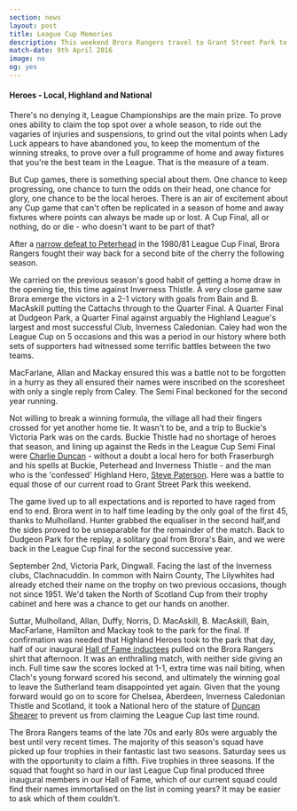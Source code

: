 ```yaml
---
section: news
layout: post
title: League Cup Memories
description: This weekend Brora Rangers travel to Grant Street Park to face Nairn County in the Highland League Cup Final.
match-date: 9th April 2016
image: no
og: yes
---
```

#### Heroes - Local, Highland and National

There's no denying it, League Championships are the main prize. To prove ones ability to claim the top spot over a whole season, to ride out the vagaries of injuries and suspensions, to grind out the vital points when Lady Luck appears to have abandoned you, to keep the momentum of the winning streaks, to prove over a full programme of home and away fixtures that you're the best team in the League. That is the measure of a team.

But Cup games, there is something special about them. One chance to keep progressing, one chance to turn the odds on their head, one chance for glory, one chance to be the local heroes. There is an air of excitement about any Cup game that can't often be replicated in a season of home and away fixtures where points can always be made up or lost. A Cup Final, all or nothing, do or die - who doesn't want to be part of that?

After a [narrow defeat to Peterhead](/2016/04/04/the-final-countdown.html) in the 1980/81 League Cup Final, Brora Rangers fought their way back for a second bite of the cherry the following season. 

We carried on the previous season's good habit of getting a home draw in the opening tie, this time against Inverness Thistle. A very close game saw Brora emerge the victors in a 2-1 victory with goals from Bain and B. MacAskill putting the Cattachs through to the Quarter Final. A Quarter Final at Dudgeon Park, a Quarter Final against arguably the Highland League's largest and most successful Club, Inverness Caledonian. Caley had won the League Cup on 5 occasions and this was a period in our history where both sets of supporters had witnessed some terrific battles between the two teams.

MacFarlane, Allan and Mackay ensured this was a battle not to be forgotten in a hurry as they all ensured their names were inscribed on the scoresheet with only a single reply from Caley. The Semi Final beckoned for the second year running.

Not willing to break a winning formula, the village all had their fingers crossed for yet another home tie. It wasn't to be, and a trip to Buckie's Victoria Park was on the cards. Buckie Thistle had no shortage of heroes that season, and lining up against the Reds in the League Cup Semi Final were [Charlie Duncan](http://www.heraldscotland.com/news/12610175.Local_Hero__Fraserburgh_manager_Charlie_Duncan_has_lost_none_of_his_hunger_despite_a_quarter_of_a_century_at_the_helm/) - without a doubt a local hero for both Fraserburgh and his spells at Buckie, Peterhead and Inverness Thistle - and the man who is the 'confessed' Highland Hero, [Steve Paterson](https://en.wikipedia.org/wiki/Steve_Paterson). Here was a battle to equal those of our current road to Grant Street Park this weekend.

The game lived up to all expectations and is reported to have raged from end to end. Brora went in to half time leading by the only goal of the first 45, thanks to Mulholland. Hunter grabbed the equaliser in the second half,and the sides proved to be unseparable for the remainder of the match. Back to Dudgeon Park for the replay, a solitary goal from Brora's Bain, and we were back in the League Cup final for the second successive year.

September 2nd, Victoria Park, Dingwall. Facing the last of the Inverness clubs, Clachnacuddin. In common with Nairn County, The Lilywhites had already etched their name on the trophy on two previous occasions, though not since 1951. We'd taken the North of Scotland Cup from their trophy cabinet and here was a chance to get our hands on another.

Suttar, Mulholland, Allan, Duffy, Norris, D. MacAskill, B. MacAskill, Bain, MacFarlane, Hamilton and Mackay took to the park for the final. If confirmation was needed that Highland Heroes took to the park that day, half of our inaugural [Hall of Fame inductees](/2016/02/23/hall-of-fame-inductees.html) pulled on the Brora Rangers shirt that afternoon. It was an enthralling match, with neither side giving an inch. Full time saw the scores locked at 1-1, extra time was nail biting, when Clach's young forward scored his second, and ultimately the winning goal to leave the Sutherland team disappointed yet again. Given that the young forward would go on to score for Chelsea, Aberdeen, Inverness Caledonian Thistle and Scotland, it took a National hero of the stature of [Duncan Shearer](https://en.wikipedia.org/wiki/Duncan_Shearer) to prevent us from claiming the League Cup last time round.

The Brora Rangers teams of the late 70s and early 80s were arguably the best until very recent times. The majority of this season's squad have picked up four trophies in their fantastic last two seasons. Saturday sees us with the opportunity to claim a fifth. Five trophies in three seasons. If the squad that fought so hard in our last League Cup final produced three inaugural members in our Hall of Fame, which of our current squad could find their names immortalised on the list in coming years? It may be easier to ask which of them couldn't.